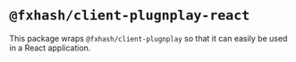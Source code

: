 # `@fxhash/client-plugnplay-react`

This package wraps `@fxhash/client-plugnplay` so that it can easily be used in a React application.
